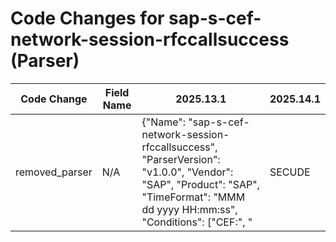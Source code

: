 # Code Changes for sap-s-cef-network-session-rfccallsuccess (Parser)

| Code Change | Field Name | 2025.13.1 | 2025.14.1 |
|-------------|------------|-----------|------------|
| removed_parser | N/A | {"Name": "sap-s-cef-network-session-rfccallsuccess", "ParserVersion": "v1.0.0", "Vendor": "SAP", "Product": "SAP", "TimeFormat": "MMM dd yyyy HH:mm:ss", "Conditions": ["CEF:", "|SECUDE|C-Bus|", "dvchost=", "|AUK|Successful RFC Call|"], "Fields": ["dvchost=({host}[^\s]+)", "dvc=({host_ip}((([0-9a-fA-F.]{0,4}):{1,2}){1,7}([0-9a-fA-F]){0,4})|(((25[0-5]|(2[0-4]|1\d|[0-9]|)\d)\.?\b){4}))", "end=({time}\w+\s\d+\s\d+\s\d\d:\d\d:\d\d)", "SECUDE\|C-Bus\|[^\|]+\|({activity_id}[^\|]+)\|({event_name}[^\|]+)\|", "suser=({user}[\w\.\-\!\#\^\~]{1,40}\$?)\s\w+=", "shost=(({src_ip}(\d{1,3}\.){3}\d{1,3}|([A-Fa-f0-9%.]*:[A-Fa-f0-9%.:]+))|({src_host}[^\s]+))", "cat=({category}[^=]+?)(\s\w+=|\s*$)", "requestClientApplication=({app}[^\"]+?)\s\w+=", "msg=({additional_info}[^\"]+?)\s+\w+="], "DupFields": ["activity_id->event_code"]} | N/A |